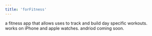 ```yaml
---
title: 'forFitness'
---
```


a fitness app that allows uses to track and build day specific workouts.
works on iPhone and apple watches.
andriod coming soon.
